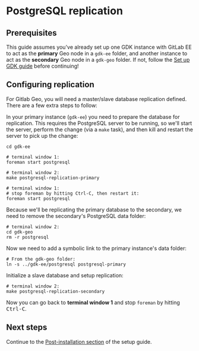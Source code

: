 # PostgreSQL replication

## Prerequisites

This guide assumes you've already set up one GDK instance with GitLab EE to act
as the **primary** Geo node in a `gdk-ee` folder, and another instance to act as
the **secondary** Geo node in a `gdk-geo` folder. If not, follow the [Set up GDK
guide](../set-up-gdk.md#gitlab-enterprise-edition) before continuing!

## Configuring replication

For Gitlab Geo, you will need a master/slave database replication defined.
There are a few extra steps to follow:

In your primary instance (`gdk-ee`) you need to prepare the database for
replication. This requires the PostgreSQL server to be running, so we'll start
the server, perform the change (via a `make` task), and then kill and restart
the server to pick up the change:

```
cd gdk-ee

# terminal window 1:
foreman start postgresql

# terminal window 2:
make postgresql-replication-primary

# terminal window 1:
# stop foreman by hitting Ctrl-C, then restart it:
foreman start postgresql
```

Because we'll be replicating the primary database to the secondary, we need to
remove the secondary's PostgreSQL data folder:

```
# terminal window 2:
cd gdk-geo
rm -r postgresql
```

Now we need to add a symbolic link to the primary instance's data folder:

```
# From the gdk-geo folder:
ln -s ../gdk-ee/postgresql postgresql-primary
```

Initialize a slave database and setup replication:

```
# terminal window 2:
make postgresql-replication-secondary
```

Now you can go back to **terminal window 1** and stop `foreman` by hitting
<kbd>Ctrl-C</kbd>.

## Next steps

Continue to the [Post-installation
section](../set-up-gdk.md#post-installation) of the setup guide.
